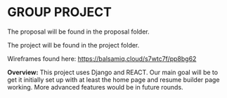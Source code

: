 GROUP PROJECT
============

The proposal will be found in the proposal folder.

The project will be found in the project folder.

Wireframes found here: https://balsamiq.cloud/s7wtc7f/pp8bg62


**Overview:**
This project uses Django and REACT. Our main goal will be to get it initially set up with at least the home page and resume builder page working. More advanced features would be in future rounds.
